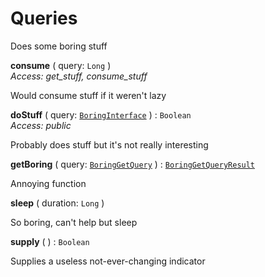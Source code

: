 

# Queries



Does some boring stuff





  
<article>

**consume** ( query: `Long` ) <br/> *Access: get_stuff, consume_stuff* 

Would consume stuff if it weren't lazy

</article>
<article>

**doStuff** ( query: [`BoringInterface`](/docs/sample-boring-documentation--page#boring-object) ) : `Boolean` <br/> *Access: public* 

Probably does stuff but it's not really interesting

</article>
<article>

**getBoring** ( query: [`BoringGetQuery`](/docs/sample-boring-documentation--page#-boring-get-query-) ) : [`BoringGetQueryResult`](/docs/sample-boring-documentation--page#-boring-get-query-) <br/> 

Annoying function

</article>
<article>

**sleep** ( duration: `Long` ) <br/> 

So boring, can't help but sleep

</article>
<article>

**supply** ( ) : `Boolean` <br/> 

Supplies a useless not-ever-changing indicator

</article>

